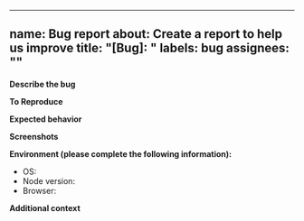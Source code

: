 
---
name: Bug report
about: Create a report to help us improve
title: "[Bug]: "
labels: bug
assignees: ""
---

**Describe the bug**

**To Reproduce**

**Expected behavior**

**Screenshots**

**Environment (please complete the following information):**
- OS:
- Node version:
- Browser:

**Additional context**
